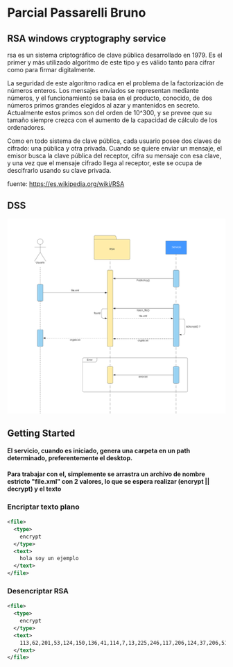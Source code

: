 # Parcial Passarelli Bruno
## RSA windows cryptography service 

rsa es un sistema criptográfico de clave pública desarrollado en 1979. Es el primer y más utilizado algoritmo de este tipo y es válido tanto para cifrar como para firmar digitalmente.

La seguridad de este algoritmo radica en el problema de la factorización de números enteros. Los mensajes enviados se representan mediante números, y el funcionamiento se basa en el producto, conocido, de dos números primos grandes elegidos al azar y mantenidos en secreto. Actualmente estos primos son del orden de 10^300, y se prevee que su tamaño siempre crezca con el aumento de la capacidad de cálculo de los ordenadores.

Como en todo sistema de clave pública, cada usuario posee dos claves de cifrado: una pública y otra privada. Cuando se quiere enviar un mensaje, el emisor busca la clave pública del receptor, cifra su mensaje con esa clave, y una vez que el mensaje cifrado llega al receptor, este se ocupa de descifrarlo usando su clave privada.

fuente: https://es.wikipedia.org/wiki/RSA

## DSS
![](./diagrama.png)

## Getting Started

#### El servicio, cuando es iniciado, genera una carpeta en un path determinado, preferentemente el desktop.
#### Para trabajar con el, simplemente se arrastra un archivo de nombre estricto "file.xml" con 2 valores, lo que se espera realizar (encrypt || decrypt) y el texto

### Encriptar texto plano
```xml
<file>
  <type>
    encrypt
  </type>
  <text>
    hola soy un ejemplo
  </text>
</file>
```

### Desencriptar RSA
```xml
<file>
  <type>
    encrypt
  </type>
  <text>    
    113,62,201,53,124,150,136,41,114,7,13,225,246,117,206,124,37,206,51,51,61,116,59,218,177,213,147,181,19,139,85,228,216,238,10,146,38,17,90,143,235,50,234,206,124,14,162,183,49,212,123,129,23,190,85,61,175,131,130,23,223,255,21,123,247,169,14,29,64,24,211,155,196,190,158,9,106,120,32,8,226,65,100,122,153,163,249,13,246,155,44,35,70,105,237,7,17,157,33,100,191,241,193,179,231,242,218,28,42,109,249,42,155,165,218,52,199,188,88,114,249,166,118,151,63,123,96,255
  </text>
</file>
```
